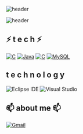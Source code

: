 ![header](https://capsule-render.vercel.app/api?type=waving&color=gradient&height=300&section=header&text=MinWook&fontSize=70)

![header](https://capsule-render.vercel.app/api?type=soft)
##  ⚡  t e c h   ⚡
[![C](https://img.shields.io/badge/C++-F7DF1E?style=flat-square&logo=&logoColor=black)](https://github.com/MinWook6457/MinWook6457/edit/main/README.md) [![Java](https://img.shields.io/badge/Java-007396?style=flat-square&logo=Java&logoColor=white)](https://github.com/MinWook6457/) [![C](https://img.shields.io/badge/C-1572B6?style=flat-square&logo=C3&logoColor=white)](https://github.com/MinWook6457) [![MySQL](https://img.shields.io/badge/MySQL-4479A1?style=flat-square&logo=MySQL&logoColor=white)](https://github.com/MinWook6457)

## t e c h n o l o g y
![Eclipse IDE](https://img.shields.io/badge/Eclipse%20IDE-2C2255.svg?&style=for-the-badge&logo=Eclipse%20IDE&logoColor=white)
![Visual Studio](https://img.shields.io/badge/Visual%20Studio-007ACC.svg?&style=for-the-badge&logo=Visual%20Studio%20Code&logoColor=white)

##  📫 about me  📫 
 [![Gmail](https://img.shields.io/badge/Gmail-EA4335?style=flat-square&logo=Gmail&logoColor=white)](mailto:one.minuk6457@gmail.com)
 
